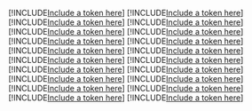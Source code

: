 [!INCLUDE[Include a token here](refs1531405702594/r1.md)]
[!INCLUDE[Include a token here](refs1531405702594/r2.md)]
[!INCLUDE[Include a token here](refs1531405702594/r3.md)]
[!INCLUDE[Include a token here](refs1531405702594/r4.md)]
[!INCLUDE[Include a token here](refs1531405702594/r5.md)]
[!INCLUDE[Include a token here](refs1531405702594/r6.md)]
[!INCLUDE[Include a token here](refs1531405702594/r7.md)]
[!INCLUDE[Include a token here](refs1531405702594/r8.md)]
[!INCLUDE[Include a token here](refs1531405702594/r9.md)]
[!INCLUDE[Include a token here](refs1531405702594/r10.md)]
[!INCLUDE[Include a token here](refs1531405702594/r11.md)]
[!INCLUDE[Include a token here](refs1531405702594/r12.md)]
[!INCLUDE[Include a token here](refs1531405702594/r13.md)]
[!INCLUDE[Include a token here](refs1531405702594/r14.md)]
[!INCLUDE[Include a token here](refs1531405702594/r15.md)]
[!INCLUDE[Include a token here](refs1531405702594/r16.md)]
[!INCLUDE[Include a token here](refs1531405702594/r17.md)]
[!INCLUDE[Include a token here](refs1531405702594/r18.md)]
[!INCLUDE[Include a token here](refs1531405702594/r19.md)]
[!INCLUDE[Include a token here](refs1531405702594/r20.md)]